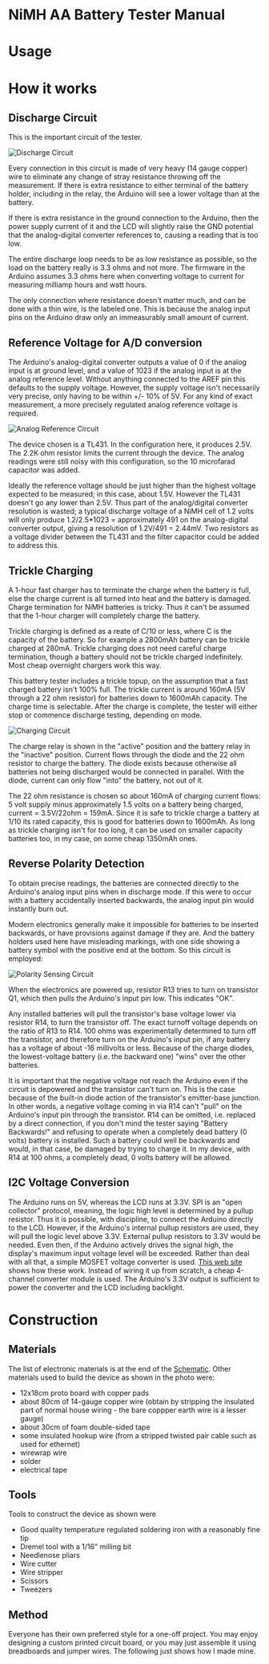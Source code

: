 # NiMH AA Battery Tester Manual
# Usage
# How it works
## Discharge Circuit
This is the important circuit of the tester.

![Discharge Circuit](pix/discharge.jpg)

Every connection in this circuit is made of very heavy (14 gauge copper) wire to eliminate any change of stray resistance throwing off the measurement.  If there is extra resistance to either terminal of the battery holder, including in the relay, the Arduino will see a lower voltage than at the battery.

If there is extra resistance in the ground connection to the Arduino, then the power supply current of it and the LCD will slightly raise the GND potential that the analog-digital converter references to, causing a reading that is too low.

The entire discharge loop needs to be as low resistance as possible, so the load on the battery really is 3.3 ohms and not more.  The firmware in the Arduino assumes 3.3 ohms here when converting voltage to current for measuring milliamp hours and watt hours.

The only connection where resistance doesn't matter much, and can be done with a thin wire, is the labeled one.  This is because the analog input pins on the Arduino draw only an immeasurably small amount of current.
## Reference Voltage for A/D conversion
The Arduino's analog-digital converter outputs a value of 0 if the analog input is at ground level, and a value of 1023 if the analog input is at the analog reference level.  Without anything connected to the AREF pin this defaults to the supply voltage.  However, the supply voltage isn't necessarily very precise, only having to be within +/- 10% of 5V.  For any kind of exact measurement, a more precisely regulated analog reference voltage is required.

![Analog Reference Circuit](pix/aref.jpg)

The device chosen is a TL431.  In the configuration here, it produces 2.5V.  The 2.2K ohm resistor limits the current through the device.  The analog readings were still noisy with this configuration, so the 10 microfarad capacitor was added.

Ideally the reference voltage should be just higher than the highest voltage expected to be measured; in this case, about 1.5V.  However the TL431 doesn't go any lower than 2.5V.  Thus part of the analog/digital converter resolution is wasted; a typical discharge voltage of a NiMH cell of 1.2 volts will only produce 1.2/2.5*1023 = approximately 491 on the analog-digital converter output, giving a resolution of 1.2V/491 = 2.44mV.  Two resistors as a voltage divider between the TL431 and the filter capacitor could be added to address this.
## Trickle Charging
A 1-hour fast charger has to terminate the charge when the battery is full, else the charge current is all turned into heat and the battery is damaged.  Charge termination for NiMH batteries is tricky.  Thus it can't be assumed that the 1-hour charger will completely charge the battery.

Trickle charging is defined as a reate of C/10 or less, where C is the capacity of the battery.  So for example a 2800mAh battery can be trickle charged at 280mA.  Trickle charging does not need careful charge termination, though a battery should not be trickle charged indefinitely.  Most cheap overnight chargers work this way.

This battery tester includes a trickle topup, on the assumption that a fast charged battery isn't 100% full.  The trickle current is around 160mA (5V through a 22 ohm resistor) for batteries down to 1600mAh capacity.  The charge time is selectable.  After the charge is complete, the tester will either stop or commence discharge testing, depending on mode.

![Charging Circuit](pix/charge.jpg)

The charge relay is shown in the "active" position and the battery relay in the "inactive" position.  Current flows through the diode and the 22 ohm resistor to charge the battery.  The diode exists because otherwise all batteries not being discharged would be connected in parallel.  With the diode, current can only flow "into" the battery, not out of it.

The 22 ohm resistance is chosen so about 160mA of charging current flows: 5 volt supply minus approximately 1.5 volts on a battery being charged, current = 3.5V/22ohm = 159mA.  Since it is safe to trickle charge a battery at 1/10 its rated capacity, this is good for batteries down to 1600mAh.  As long as trickle charging isn't for too long, it can be used on smaller capacity batteries too, in my case, on some cheap 1350mAh ones.
## Reverse Polarity Detection
To obtain precise readings, the batteries are connected directly to the Arduino's analog input pins when in discharge mode.  If this were to occur with a battery accidentally inserted backwards, the analog input pin would instantly burn out.

Modern electronics generally make it impossible for batteries to be inserted backwards, or have provisions against damage if they are.  And the battery holders used here have misleading markings, with one side showing a battery symbol with the positive end at the bottom.  So this circuit is employed:

![Polarity Sensing Circuit](pix/polarity.jpg)

When the electronics are powered up, resistor R13 tries to turn on transistor Q1, which then pulls the Arduino's input pin low.  This indicates "OK".

Any installed batteries will pull the transistor's base voltage lower via resistor R14, to turn the transistor off.  The exact turnoff voltage depends on the ratio of  R13 to R14.  100 ohms was experimentally determined to turn off the transistor, and therefore turn on the Arduino's input pin, if any battery has a voltage of about -16 millivolts or less.  Because of the charge diodes, the lowest-voltage battery (i.e. the backward one) "wins" over the other batteries.

It is important that the negative voltage not reach the Arduino even if the circuit is depowered and the transistor can't turn on.  This is the case because of the built-in diode action of the transistor's emitter-base junction.  In other words, a negative voltage coming in via R14 can't "pull" on the Arduino's input pin through the transistor.
R14 can be omitted, i.e. replaced by a direct connection, if you don't mind the tester saying "Battery Backwards!" and refusing to operate when a completely dead battery (0 volts) battery is installed.  Such a battery could well be backwards and would, in that case, be damaged by trying to charge it.  In my device, with R14 at 100 ohms, a completely dead, 0 volts battery will be allowed.
## I2C Voltage Conversion
The Arduino runs on 5V, whereas the LCD runs at 3.3V.  SPI is an "open collector" protocol, meaning, the logic high level is determined by a pullup resistor.  Thus it is possible, with discipline, to connect the Arduino directly to the LCD.  However, if the Arduino's internal pullup resistors are used, they will pull the logic level above 3.3V.  External pullup resistors to 3.3V would be needed.   Even then, if the Arduino actively drives the signal high, the display's maximum input voltage level will be exceeded.  Rather than deal with all that, a simple MOSFET voltage converter is used.
[This web site](https://www.hobbytronics.co.uk/mosfet-voltage-level-converter) shows how these work.  Instead of wiring it up from scratch, a cheap 4-channel converter module is used.  The Arduino's 3.3V output is sufficient to power the converter and the LCD including backlight.
# Construction
## Materials
The list of electronic materials is at the end of the [Schematic](../schematic/battery-tester.pdf).
Other materials used to build the device as shown in the photo were:

- 12x18cm proto board with copper pads
- about 80cm of 14-gauge copper wire (obtain by stripping the insulated part of normal house wiring - the bare coppper earth wire is a lesser gauge)
- about 30cm of foam double-sided tape
- some insulated hookup wire (from a stripped twisted pair cable such as used for ethernet)
- wirewrap wire
- solder
- electrical tape

## Tools
Tools to construct the device as shown were
- Good quality temperature regulated soldering iron with a reasonably fine tip
- Dremel tool with a 1/16" milling bit
- Needlenose pliars
- Wire cutter
- Wire stripper
- Scissors
- Tweezers

## Method
Everyone has their own preferred style for a one-off project.  You may enjoy designing a custom printed circuit board, or you may just assemble it using breadboards and jumper wires.  The following just shows how I made mine.
